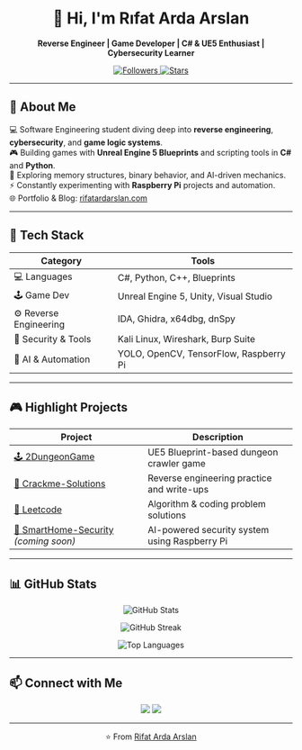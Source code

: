 <h1 align="center">👋 Hi, I'm Rıfat Arda Arslan</h1>

<p align="center">
  <b>Reverse Engineer | Game Developer | C# & UE5 Enthusiast | Cybersecurity Learner</b>
</p>

<p align="center">
  <a href="https://github.com/rifatardarslan?tab=followers">
    <img src="https://img.shields.io/github/followers/rifatardarslan?style=social" alt="Followers"/>
  </a>
  <a href="https://github.com/rifatardarslan">
    <img src="https://img.shields.io/github/stars/rifatardarslan?style=social" alt="Stars"/>
  </a>
</p>

---

## 🧠 About Me
💻 Software Engineering student diving deep into **reverse engineering**, **cybersecurity**, and **game logic systems**.  
🎮 Building games with **Unreal Engine 5 Blueprints** and scripting tools in **C#** and **Python**.  
🧠 Exploring memory structures, binary behavior, and AI-driven mechanics.  
⚡ Constantly experimenting with **Raspberry Pi** projects and automation.  
🌐 Portfolio & Blog: [rifatardarslan.com](https://rifatardarslan.com)

---

## 🧰 Tech Stack
| Category | Tools |
|-----------|--------|
| 💻 Languages | C#, Python, C++, Blueprints |
| 🕹️ Game Dev | Unreal Engine 5, Unity, Visual Studio |
| ⚙️ Reverse Engineering | IDA, Ghidra, x64dbg, dnSpy |
| 🔐 Security & Tools | Kali Linux, Wireshark, Burp Suite |
| 🧠 AI & Automation | YOLO, OpenCV, TensorFlow, Raspberry Pi |

---

## 🎮 Highlight Projects
| Project | Description |
|----------|-------------|
| [🕹️ 2DungeonGame](https://github.com/rifatardarslan/2DungeonGame) | UE5 Blueprint-based dungeon crawler game |
| [🧩 Crackme-Solutions](https://github.com/rifatardarslan/Crackme-Solutions) | Reverse engineering practice and write-ups |
| [📘 Leetcode](https://github.com/rifatardarslan/Leetcode) | Algorithm & coding problem solutions |
| [🤖 SmartHome-Security](#) *(coming soon)* | AI-powered security system using Raspberry Pi |

---

## 📊 GitHub Stats
<p align="center">
  <img src="https://github-readme-stats.vercel.app/api?username=rifatardarslan&show_icons=true&theme=radical" alt="GitHub Stats"/>
</p>

<p align="center">
  <img src="https://github-readme-streak-stats.herokuapp.com/?user=rifatardarslan&theme=radical" alt="GitHub Streak"/>
</p>

<p align="center">
  <img src="https://github-readme-stats.vercel.app/api/top-langs/?username=rifatardarslan&layout=compact&theme=radical" alt="Top Languages"/>
</p>

---

## 📫 Connect with Me
<p align="center">
  <a href="mailto:rifatardarslan023@gmail.com"><img src="https://img.shields.io/badge/Email-Contact-blue?style=for-the-badge&logo=gmail"></a>
  <a href="https://www.linkedin.com/in/rifat-arda-arslan"><img src="https://img.shields.io/badge/LinkedIn-Profile-blue?style=for-the-badge&logo=linkedin"></a>
</p>

---

<p align="center">⭐️ From <a href="https://github.com/rifatardarslan">Rifat Arda Arslan</a></p>
